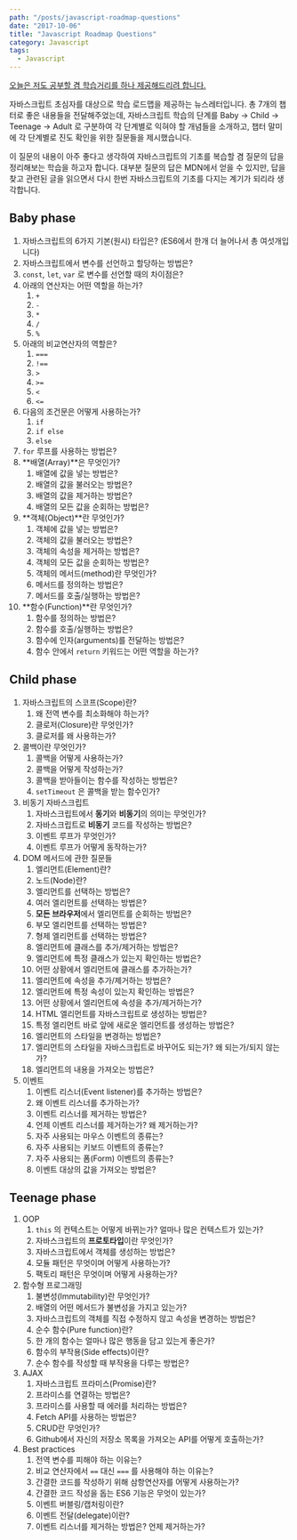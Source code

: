 ```yaml
---
path: "/posts/javascript-roadmap-questions"
date: "2017-10-06"
title: "Javascript Roadmap Questions"
category: Javascript
tags:
  - Javascript
---
```


[오늘은 저도 공부할 겸 학습거리를 하나 제공해드리려 합니다.]( https://jsroadmap.com)

자바스크립트 초심자를 대상으로 학습 로드맵을 제공하는 뉴스레터입니다. 총 7개의 챕터로 좋은 내용들을 전달해주었는데, 자바스크립트 학습의 단계를 Baby -> Child -> Teenage -> Adult 로 구분하여  각 단계별로 익혀야 할 개념들을 소개하고, 챕터 말미에 각 단계별로 진도 확인을 위한 질문들을 제시했습니다.

이 질문의 내용이 아주 좋다고 생각하여 자바스크립트의 기초를 복습할 겸 질문의 답을 정리해보는 학습을 하고자 합니다. 대부분 질문의 답은 MDN에서 얻을 수 있지만, 답을 찾고 관련된 글을 읽으면서 다시 한번 자바스크립트의 기초를 다지는 계기가 되리라 생각합니다.

## Baby phase

1. 자바스크립트의 6가지 기본(원시) 타입은? (ES6에서 한개 더 늘어나서 총 여섯개입니다)
2. 자바스크립트에서 변수를 선언하고 할당하는 방법은?
3. `const`, `let`, `var` 로 변수를 선언할 때의 차이점은?
4. 아래의 연산자는 어떤 역할을 하는가?
	1. `+`
	2. `-`
	3. `*`
	4. `/`
	5. `%`
5. 아래의 비교연산자의 역할은?
	1. `===`
	2. `!==`
	3. `>`
	4. `>=`
	5. `<`
	6. `<=`
6. 다음의 조건문은 어떻게 사용하는가?
	1. `if`
	2. `if else`
	3. `else`
7. `for` 루프를 사용하는 방법은?
8. **배열(Array)**은 무엇인가?
	1. 배열에 값을 넣는 방법은?
	2. 배열의 값을 불러오는 방법은?
	3. 배열의 값을 제거하는 방법은?
	4. 배열의 모든 값을 순회하는 방법은?
9. **객체(Object)**란 무엇인가?
	1. 객체에 값을 넣는 방법은?
	2. 객체의 값을 불러오는 방법은?
	3. 객체의 속성을 제거하는 방법은?
	4. 객체의 모든 값을 순회하는 방법은?
	5. 객체의 메서드(method)란 무엇인가?
	6. 메서드를 정의하는 방법은?
	7. 메서드를 호출/실행하는 방법은?
10. **함수(Function)**란 무엇인가?
	1. 함수를 정의하는 방법은?
	2. 함수를 호출/실행하는 방법은?
	3. 함수에 인자(arguments)를 전달하는 방법은?
	4. 함수 안에서 `return` 키워드는 어떤 역할을 하는가?

## Child phase

1. 자바스크립트의 스코프(Scope)란?
	1. 왜 전역 변수를 최소화해야 하는가?
	2. 클로저(Closure)란 무엇인가?
	3. 클로저를 왜 사용하는가?
2. 콜백이란 무엇인가?
	1. 콜백을 어떻게 사용하는가?
	2. 콜백을 어떻게 작성하는가?
	3. 콜백을 받아들이는 함수를 작성하는 방법은?
	4. `setTimeout` 은 콜백을 받는 함수인가?
3. 비동기 자바스크립트
	1. 자바스크립트에서 **동기**와 **비동기**의 의미는 무엇인가?
	2. 자바스크립트로 **비동기** 코드를 작성하는 방법은?
	3. 이벤트 루프가 무엇인가?
	4. 이벤트 루프가 어떻게 동작하는가?
4. DOM 메서드에 관한 질문들
	1. 엘리먼트(Element)란?
	2. 노드(Node)란?
	3. 엘리먼트를 선택하는 방법은?
	4. 여러 엘리먼트를 선택하는 방법은?
	5. **모든 브라우저**에서 엘리먼트를 순회하는 방법은?
	6. 부모 엘리먼트를 선택하는 방법은?
	7. 형제 엘리먼트를 선택하는 방법은?
	8. 엘리먼트에 클래스를 추가/제거하는 방법은?
	9. 엘리먼트에 특정 클래스가 있는지 확인하는 방법은?
	10. 어떤 상황에서 엘리먼트에 클래스를 추가하는가?
	11. 엘리먼트에 속성을 추가/제거하는 방법은?
	12. 엘리먼트에 특정 속성이 있는지 확인하는 방법은?
	13. 어떤 상황에서 엘리먼트에 속성을 추가/제거하는가?
	14. HTML 엘리먼트를 자바스크립트로 생성하는 방법은?
	15. 특정 엘리먼트 바로 앞에 새로운 엘리먼트를 생성하는 방법은?
	16. 엘리먼트의 스타일을 변경하는 방법은?
	17. 엘리먼트의 스타일을 자바스크립트로 바꾸어도 되는가? 왜 되는가/되지 않는가?
	18. 엘리먼트의 내용을 가져오는 방법은?
5. 이벤트
	1. 이벤트 리스너(Event listener)를 추가하는 방법은?
	2. 왜 이벤트 리스너를 추가하는가?
	3. 이벤트 리스너를 제거하는 방법은?
	4. 언제 이벤트 리스너를 제거하는가? 왜 제거하는가?
	5. 자주 사용되는 마우스 이벤트의 종류는?
	6. 자주 사용되는 키보드 이벤트의 종류는?
	7. 자주 사용되는 폼(Form) 이벤트의 종류는?
	8. 이벤트 대상의 값을 가져오는 방법은?

## Teenage phase

1. OOP
	1. `this` 의 컨텍스트는 어떻게 바뀌는가? 얼마나 많은 컨텍스트가 있는가?
	2. 자바스크립트의 **프로토타입**이란 무엇인가?
	3. 자바스크립트에서 객체를 생성하는 방법은?
	4. 모듈 패턴은 무엇이며 어떻게 사용하는가?
	5. 팩토리 패턴은 무엇이며 어떻게 사용하는가?
2. 함수형 프로그래밍
	1. 불변성(Immutability)란 무엇인가?
	2. 배열의 어떤 메서드가 불변성을 가지고 있는가?
	3. 자바스크립트의 객체를 직접 수정하지 않고 속성을 변경하는 방법은?
	4. 순수 함수(Pure function)란?
	5. 한 개의 함수는 얼마나 많은 행동을 담고 있는게 좋은가?
	6. 함수의 부작용(Side effects)이란?
	7. 순수 함수를 작성할 때 부작용을 다루는 방법은?
3. AJAX
	1. 자바스크립트 프라미스(Promise)란?
	2. 프라미스를 연결하는 방법은?
	3. 프라미스를 사용할 때 에러를 처리하는 방법은?
	4. Fetch API를 사용하는 방법은?
	5. CRUD란 무엇인가?
	6. Github에서 자신의 저장소 목록을 가져오는 API를 어떻게 호출하는가?
4. Best practices
	1. 전역 변수를 피해야 하는 이유는?
	2. 비교 연산자에서 `==` 대신 `===` 를 사용해야 하는 이유는?
	3. 간결한 코드를 작성하기 위해 삼항연산자를 어떻게 사용하는가?
	4. 간결한 코드 작성을 돕는 ES6 기능은 무엇이 있는가?
	5. 이벤트 버블링/캡처링이란?
	6. 이벤트 전달(delegate)이란?
	7. 이벤트 리스너를 제거하는 방법은? 언제 제거하는가?

